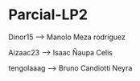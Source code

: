 # Parcial-LP2
Dinor15 --> Manolo Meza rodríguez

Aizaac23 -->  Isaac Ñaupa Celis

tengolaaag --> Bruno Candiotti Neyra
